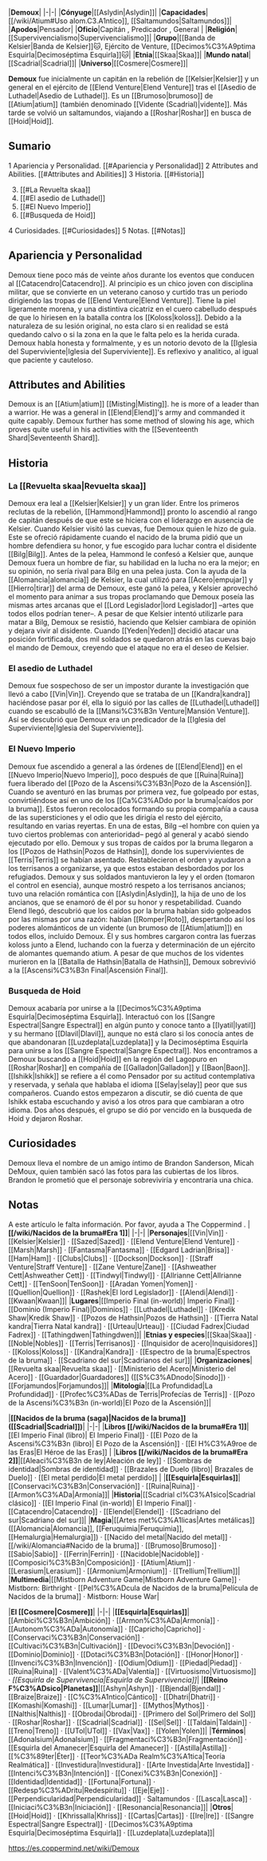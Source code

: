 

|**Demoux**|
|-|-|
|**Cónyuge**|[[Aslydin\|Aslydin]]|
|**Capacidades**|[[/wiki/Atium#Uso alom.C3.A1ntico]], [[Saltamundos\|Saltamundos]]|
|**Apodos**|Pensador|
|**Oficio**|Capitán , Predicador , General |
|**Religión**|[[Supervivencialismo\|Supervivencialismo]]|
|**Grupo**|[[Banda de Kelsier\|Banda de Kelsier]]🐱︎, Ejército de Venture, [[Decimos%C3%A9ptima Esquirla\|Decimoséptima Esquirla]]🐱︎|
|**Etnia**|[[Skaa\|Skaa]]|
|**Mundo natal**|[[Scadrial\|Scadrial]]|
|**Universo**|[[Cosmere\|Cosmere]]|

**Demoux** fue inicialmente un capitán en la rebelión de [[Kelsier\|Kelsier]] y un general en el ejército de [[Elend Venture\|Elend Venture]] tras el [[Asedio de Luthadel\|Asedio de Luthadel]]. Es un [[Brumoso\|brumoso]] de [[Atium\|atium]] (también denominado [[Vidente (Scadrial)\|vidente]]. Más tarde se volvió un saltamundos, viajando a [[Roshar\|Roshar]] en busca de [[Hoid\|Hoid]].

## Sumario

1 Apariencia y Personalidad. [[#Apariencia y Personalidad]] 
2 Attributes and Abilities. [[#Attributes and Abilities]] 
3 Historia. [[#Historia]] 

3. [[#La Revuelta skaa]] 
3. [[#El asedio de Luthadel]] 
3. [[#El Nuevo Imperio]] 
3. [[#Busqueda de Hoid]] 


4 Curiosidades. [[#Curiosidades]] 
5 Notas. [[#Notas]] 


## Apariencia y Personalidad
Demoux tiene poco más de veinte años durante los eventos que conducen al [[Catacendro\|Catacendro]]. Al principio es un chico joven con disciplina militar, que se convierte en un veterano canoso y curtido tras un periodo dirigiendo las tropas de [[Elend Venture\|Elend Venture]]. Tiene la piel ligeramente morena, y una distintiva cicatriz en el cuero cabelludo después de que lo hiriesen en la batalla contra los [[Koloss\|koloss]]. Debido a la naturaleza de su lesión original, no esta claro si en realidad se está quedando calvo o si la zona en la que le falta pelo es la herida curada.
Demoux habla honesta y formalmente, y es un notorio devoto de la [[Iglesia del Superviviente\|Iglesia del Superviviente]]. Es reflexivo y analitico, al igual que paciente y cauteloso.

## Attributes and Abilities
Demoux is an [[Atium\|atium]] [[Misting\|Misting]]. he is more of a leader than a warrior. He was a general in [[Elend\|Elend]]'s army and commanded it quite capably.
Demoux further has some method of slowing his age, which proves quite useful in his activities with the [[Seventeenth Shard\|Seventeenth Shard]].

## Historia
### La [[Revuelta skaa\|Revuelta skaa]]
Demoux era leal a [[Kelsier\|Kelsier]] y un gran líder. Entre los primeros reclutas de la rebelión, [[Hammond\|Hammond]] pronto lo ascendió al rango de capitán después de que este se hiciera con el liderazgo en ausencia de Kelsier. Cuando Kelsier visitó las cuevas, fue Demoux quien le hizo de guía. Este se ofreció rápidamente cuando el nacido de la bruma pidió que un hombre defendiera su honor, y fue escogido para luchar contra el disidente [[Bilg\|Bilg]].
Antes de la pelea, Hammond le confesó a Kelsier que, aunque Demoux fuera un hombre de fiar, su habilidad en la lucha no era la mejor; en su opinión, no sería rival para Bilg en una pelea justa. Con la ayuda de la [[Alomancia\|alomancia]] de Kelsier, la cual utilizó para [[Acero\|empujar]] y [[Hierro\|tirar]] del arma de Demoux, este ganó la pelea, y Kelsier aprovechó el momento para animar a sus tropas proclamando que Demoux poseía las mismas artes arcanas que el [[Lord Legislador\|lord Legislador]] –artes que todos ellos podrían tener–. A pesar de que Kelsier intentó utilizarle para matar a Bilg, Demoux se resistió, haciendo que Kelsier cambiara de opinión y dejara vivir al disidente.
Cuando [[Yeden\|Yeden]] decidió atacar una posición fortificada, dos mil soldados se quedaron atrás en las cuevas bajo el mando de Demoux, creyendo que el ataque no era el deseo de Kelsier.

### El asedio de Luthadel
Demoux fue sospechoso de ser un impostor durante la investigación que llevó a cabo [[Vin\|Vin]]. Creyendo que se trataba de un [[Kandra\|kandra]] haciéndose pasar por él, ella lo siguió por las calles de [[Luthadel\|Luthadel]] cuando se escabulló de la [[Mansi%C3%B3n Venture\|Mansión Venture]]. Así se descubrió que Demoux era un predicador de la [[Iglesia del Superviviente\|Iglesia del Superviviente]].

### El Nuevo Imperio
Demoux fue ascendido a general a las órdenes de [[Elend\|Elend]] en el [[Nuevo Imperio\|Nuevo Imperio]], poco después de que [[Ruina\|Ruina]] fuera liberado del [[Pozo de la Ascensi%C3%B3n\|Pozo de la Ascensión]].
Cuando se aventuró en las brumas por primera vez, fue golpeado por estas, convirtiéndose así en uno de los [[Ca%C3%ADdo por la bruma\|caídos por la bruma]]. Estos fueron recolocados formando su propia compañía a causa de las supersticiones y el odio que les dirigía el resto del ejército, resultando en varias reyertas. En una de estas, Bilg –el hombre con quien ya tuvo ciertos problemas con anterioridad– pegó al general y acabó siendo ejecutado por ello.
Demoux y sus tropas de caídos por la bruma llegaron a los [[Pozos de Hathsin\|Pozos de Hathsin]], donde los supervivientes de [[Terris\|Terris]] se habían asentado. Restablecieron el orden y ayudaron a los terrisanos a organizarse, ya que estos estaban desbordados por los refugiados. Demoux y sus soldados mantuvieron la ley y el orden (tomaron el control en esencia), aunque mostró respeto a los terrisanos ancianos; tuvo una relación romántica con [[Aslydin\|Aslydin]], la hija de uno de los ancianos, que se enamoró de él por su honor y respetabilidad.
Cuando Elend llegó, descubrió que los caídos por la bruma habían sido golpeados por las mismas por una razón: habían [[Romper\|Roto]], despertando así los poderes alománticos de un vidente (un brumoso de [[Atium\|atium]]) en todos ellos, incluido Demoux. Él y sus hombres cargaron contra las fuerzas koloss junto a Elend, luchando con la fuerza y determinación de un ejército de alomantes quemando atium. A pesar de que muchos de los videntes murieron en la [[Batalla de Hathsin\|Batalla de Hathsin]], Demoux sobrevivió a la [[Ascensi%C3%B3n Final\|Ascensión Final]].

### Busqueda de Hoid
Demoux acabaría por unirse a la [[Decimos%C3%A9ptima Esquirla\|Decimoséptima Esquirla]]. Interactuó con los [[Sangre Espectral\|Sangre Espectral]] en algún punto y conoce tanto a [[Iyatil\|Iyatil]] y su hermano [[Dlavil\|Dlavil]], aunque no está claro si los conocía antes de que abandonaran [[Luzdeplata\|Luzdeplata]] y la Decimoséptima Esquirla para unirse a los [[Sangre Espectral\|Sangre Espectral]].
Nos encontramos a Demoux buscando a [[Hoid\|Hoid]] en la región del Lagopuro en [[Roshar\|Roshar]] en compañía de [[Galladon\|Galladon]] y [[Baon\|Baon]]. [[Ishikk\|Ishikk]] se refiere a él como Pensador por su actitud contemplativa y reservada, y señala que hablaba el idioma [[Selay\|selay]] peor que sus compañeros. Cuando estos empezaron a discutir, se dió cuenta de que Ishikk estaba escuchando y avisó a los otros para que cambiaran a otro idioma. Dos años después, el grupo se dió por vencido en la busqueda de Hoid y dejaron Roshar.

## Curiosidades
Demoux lleva el nombre de un amigo íntimo de Brandon Sanderson, Micah DeMoux, quien también sacó las fotos para las cubiertas de los libros. Brandon le prometió que el personaje sobreviviría y encontraría una chica.

## Notas

A este artículo le falta información. Por favor, ayuda a The Coppermind .
|**[[/wiki/Nacidos de la bruma#Era 1]]**|
|-|-|
|**Personajes**|[[Vin\|Vin]] · [[Kelsier\|Kelsier]] · [[Sazed\|Sazed]] · [[Elend Venture\|Elend Venture]] · [[Marsh\|Marsh]] · [[Fantasma\|Fantasma]] · [[Edgard Ladrian\|Brisa]] · [[Ham\|Ham]] · [[Clubs\|Clubs]] · [[Dockson\|Dockson]] · [[Straff Venture\|Straff Venture]] · [[Zane Venture\|Zane]] · [[Ashweather Cett\|Ashweather Cett]] · [[Tindwyl\|Tindwyl]] · [[Allrianne Cett\|Allrianne Cett]] · [[TenSoon\|TenSoon]] · [[Aradan Yomen\|Yomen]] · [[Quellion\|Quellion]] · [[Rashek\|El lord Legislador]] · [[Alendi\|Alendi]] · [[Kwaan\|Kwaan]]|
|**Lugares**|[[Imperio Final (in-world)\| Imperio Final]] · [[Dominio (Imperio Final)\|Dominios]] · [[Luthadel\|Luthadel]] · [[Kredik Shaw\|Kredik Shaw]] · [[Pozos de Hathsin\|Pozos de Hathsin]] · [[Tierra Natal kandra\|Tierra Natal kandra]] · [[Urteau\|Urteau]] · [[Ciudad Fadrex\|Ciudad Fadrex]] · [[Tathingdwen\|Tathingdwen]]|
|**Etnias y especies**|[[Skaa\|Skaa]] · [[Noble\|Nobles]] · [[Terris\|Terrisanos]] · [[Inquisidor de acero\|Inquisidores]] · [[Koloss\|Koloss]] · [[Kandra\|Kandra]] · [[Espectro de la bruma\|Espectros de la bruma]] · [[Scadriano del sur\|Scadrianos del sur]]|
|**Organizaciones**|[[Revuelta skaa\|Revuelta skaa]] · [[Ministerio del Acero\|Ministerio del Acero]] · [[Guardador\|Guardadores]] ([[S%C3%ADnodo\|Sínodo]]) · [[Forjamundos\|Forjamundos]]|
|**Mitología**|[[La Profundidad\|La Profundidad]] · [[Profec%C3%ADas de Terris\|Profecías de Terris]] · [[Pozo de la Ascensi%C3%B3n (in-world)\|El Pozo de la Ascensión]]|

|**[[Nacidos de la bruma (saga)\|Nacidos de la bruma]] ([[Scadrial\|Scadrial]])**|
|-|-|
|**Libros [[/wiki/Nacidos de la bruma#Era 1]]**|[[El Imperio Final (libro)\| El Imperio Final]] · [[El Pozo de la Ascensi%C3%B3n (libro)\| El Pozo de la Ascensión]] · [[El H%C3%A9roe de las Eras\|El Héroe de las Eras]] |
|**Libros [[/wiki/Nacidos de la bruma#Era 2]]**|[[Aleaci%C3%B3n de ley\|Aleación de ley]] · [[Sombras de identidad\|Sombras de identidad]] · [[Brazales de Duelo (libro)\| Brazales de Duelo]] · [[El metal perdido\|El metal perdido]]  |
|**[[Esquirla\|Esquirlas]]**|[[Conservaci%C3%B3n\|Conservación]] · [[Ruina\|Ruina]] · [[Armon%C3%ADa\|Armonía]]|
|**Historia**|[[Scadrial cl%C3%A1sico\|Scadrial clásico]] · [[El Imperio Final (in-world)\| El Imperio Final]] · [[Catacendro\|Catacendro]] · [[Elendel\|Elendel]] · [[Scadriano del sur\|Scadriano del sur]]|
|**Magia**|[[Artes met%C3%A1licas\|Artes metálicas]] ([[Alomancia\|Alomancia]], [[Feruquimia\|Feruquimia]], [[Hemalurgia\|Hemalurgia]]) · [[Nacido del metal\|Nacido del metal]] · [[/wiki/Alomancia#Nacido de la bruma]] · [[Brumoso\|Brumoso]] · [[Sabio\|Sabio]] · [[Ferrin\|Ferrin]] · [[Nacidoble\|Nacidoble]] · [[Composici%C3%B3n\|Composición]] · [[Atium\|Atium]] · [[Lerasium\|Lerasium]] · [[Armonium\|Armonium]] · [[Trellium\|Trellium]]|
|**Multimedia**|[[Mistborn Adventure Game\|Mistborn Adventure Game‎‎]] · Mistborn: Birthright · [[Pel%C3%ADcula de Nacidos de la bruma\|Película de Nacidos de la bruma]] · Mistborn: House War|

|**El [[Cosmere\|Cosmere]]**|
|-|-|
|**[[Esquirla\|Esquirlas]]**|[[Ambici%C3%B3n\|Ambición]] · [[Armon%C3%ADa\|Armonía]] · [[Autonom%C3%ADa\|Autonomía]] · [[Capricho\|Capricho]] · [[Conservaci%C3%B3n\|Conservación]] · [[Cultivaci%C3%B3n\|Cultivación]] · [[Devoci%C3%B3n\|Devoción]] · [[Dominio\|Dominio]] · [[Dotaci%C3%B3n\|Dotación]] · [[Honor\|Honor]] · [[Invenci%C3%B3n\|Invención]] · [[Odium\|Odium]] · [[Piedad\|Piedad]] · [[Ruina\|Ruina]] · [[Valent%C3%ADa\|Valentía]] · [[Virtuosismo\|Virtuosismo]] · *[[Esquirla de Supervivencia\|Esquirla de Supervivencia]]*|
|**[[Reino F%C3%ADsico\|Planetas]]**|[[Ashyn\|Ashyn]] · [[Bjendal\|Bjendal]] · [[Braize\|Braize]] · [[C%C3%A1ntico\|Cántico]] · [[Dhatri\|Dhatri]] · [[Komashi\|Komashi]] · [[Lumar\|Lumar]] · [[Mythos\|Mythos]] · [[Nalthis\|Nalthis]] · [[Obrodai\|Obrodai]] · [[Primero del Sol\|Primero del Sol]] · [[Roshar\|Roshar]] · [[Scadrial\|Scadrial]] · [[Sel\|Sel]] · [[Taldain\|Taldain]] · [[Treno\|Treno]] · [[UTol\|UTol]] · [[Vax\|Vax]] · [[Yolen\|Yolen]]|
|**Términos**|[[Adonalsium\|Adonalsium]] · [[Fragmentaci%C3%B3n\|Fragmentación]] · [[Esquirla del Amanecer\|Esquirla del Amanecer]] · [[Astilla\|Astilla]] · [[%C3%89ter\|Éter]] · [[Teor%C3%ADa Realm%C3%A1tica\|Teoría Realmática]] · [[Investidura\|Investidura]] · [[Arte Investida\|Arte Investida]] · [[Intenci%C3%B3n\|Intención]] · [[Conexi%C3%B3n\|Conexión]] · [[Identidad\|Identidad]] · [[Fortuna\|Fortuna]] · [[Redesp%C3%ADritu\|Redespíritu]] · [[Eje\|Eje]] · [[Perpendicularidad\|Perpendicularidad]] · Saltamundos · [[Lasca\|Lasca]] · [[Iniciaci%C3%B3n\|Iniciación]] · [[Resonancia\|Resonancia]]|
|**Otros**|[[Hoid\|Hoid]] · [[Khrissalla\|Khriss]] · [[Cartas\|Cartas]] · [[Ire\|Ire]] · [[Sangre Espectral\|Sangre Espectral]] · [[Decimos%C3%A9ptima Esquirla\|Decimoséptima Esquirla]] · [[Luzdeplata\|Luzdeplata]]|



https://es.coppermind.net/wiki/Demoux